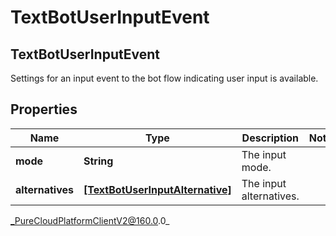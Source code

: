 # TextBotUserInputEvent

## TextBotUserInputEvent
Settings for an input event to the bot flow indicating user input is available.

## Properties

|Name | Type | Description | Notes|
|------------ | ------------- | ------------- | -------------|
| **mode** | **String** | The input mode. | |
| **alternatives** | [**[TextBotUserInputAlternative]**](TextBotUserInputAlternative) | The input alternatives. | |



_PureCloudPlatformClientV2@160.0.0_
